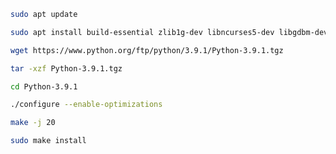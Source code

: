 ```bash
sudo apt update
```

```bash
sudo apt install build-essential zlib1g-dev libncurses5-dev libgdbm-dev libnss3-dev libssl-dev libsqlite3-dev libreadline-dev libffi-dev curl libbz2-dev
```

```bash
wget https://www.python.org/ftp/python/3.9.1/Python-3.9.1.tgz
```

```bash
tar -xzf Python-3.9.1.tgz
```

```bash
cd Python-3.9.1

./configure --enable-optimizations
```

```bash
make -j 20
```

```bash
sudo make install
```
